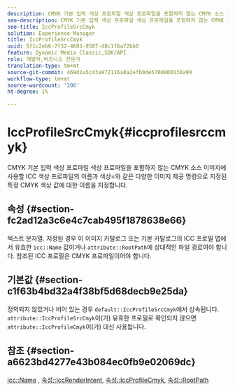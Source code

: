 ```yaml
---
description: CMYK 기본 입력 색상 프로파일 색상 프로파일을 포함하지 않는 CMYK 소스 이미지에 사용할 ICC 색상 프로파일의 이름과 색상=와 같은 다양한 이미지 제공 명령으로 지정된 특정 CMYK 색상 값에 대한 이름을 지정합니다.
seo-description: CMYK 기본 입력 색상 프로파일 색상 프로파일을 포함하지 않는 CMYK 소스 이미지에 사용할 ICC 색상 프로파일의 이름과 색상=와 같은 다양한 이미지 제공 명령으로 지정된 특정 CMYK 색상 값에 대한 이름을 지정합니다.
seo-title: IccProfileSrcCmyk
solution: Experience Manager
title: IccProfileSrcCmyk
uuid: 5f1c2eb6-7f32-4603-9587-d8c1f6a72bb0
feature: Dynamic Media Classic,SDK/API
role: 개발자,비즈니스 전문가
translation-type: tm+mt
source-git-commit: 469d1a5c43a972116a8a2efb0de5708800130a99
workflow-type: tm+mt
source-wordcount: '206'
ht-degree: 1%

---
```



# IccProfileSrcCmyk{#iccprofilesrccmyk}

CMYK 기본 입력 색상 프로파일 색상 프로파일을 포함하지 않는 CMYK 소스 이미지에 사용할 ICC 색상 프로파일의 이름과 색상=와 같은 다양한 이미지 제공 명령으로 지정된 특정 CMYK 색상 값에 대한 이름을 지정합니다.

## 속성 {#section-fc2ad12a3c6e4c7cab495f1878638e66}

텍스트 문자열. 지정된 경우 이 이미지 카탈로그 또는 기본 카탈로그의 ICC 프로필 맵에서 유효한 `icc::Name` 값이거나 `attribute::RootPath`에 상대적인 파일 경로여야 합니다. 참조된 ICC 프로필은 CMYK 프로파일이어야 합니다.

## 기본값 {#section-c1f63b4bd32a4f38bf5d68decb9e25da}

정의되지 않았거나 비어 있는 경우 `default::IccProfileSrcCmyk`에서 상속됩니다. `attribute::IccProfileSrcCmyk`이(가) 유효한 프로필로 확인되지 않으면 `attribute::IccProfileCmyk`이(가) 대신 사용됩니다.

## 참조 {#section-a6623bd4277e43b084ec0fb9e02069dc}

[icc::Name](../../../../../is-api/image-catalog/image-serving-api-ref/c-image-catalog-reference/c-icc-profile-map-reference/r-name-icc.md#reference-9e7d3c8e35434981a3dfac66b8946cbe) ,  [속성::IccRenderIntent](../../../../../is-api/image-catalog/image-serving-api-ref/c-image-catalog-reference/c-attributes-reference/r-iccrenderintent.md#reference-012f207f28bd4406a5368d23ed95a51f),  [속성::IccProfileCmyk](../../../../../is-api/image-catalog/image-serving-api-ref/c-image-catalog-reference/c-attributes-reference/r-iccprofilecmyk.md#reference-db89f9dac33e447cadb359ec1ba27ee0),  [속성::RootPath](../../../../../is-api/image-catalog/image-serving-api-ref/c-image-catalog-reference/c-attributes-reference/r-rootpath.md#reference-17d57e5967be403b8408fa7214017494)

